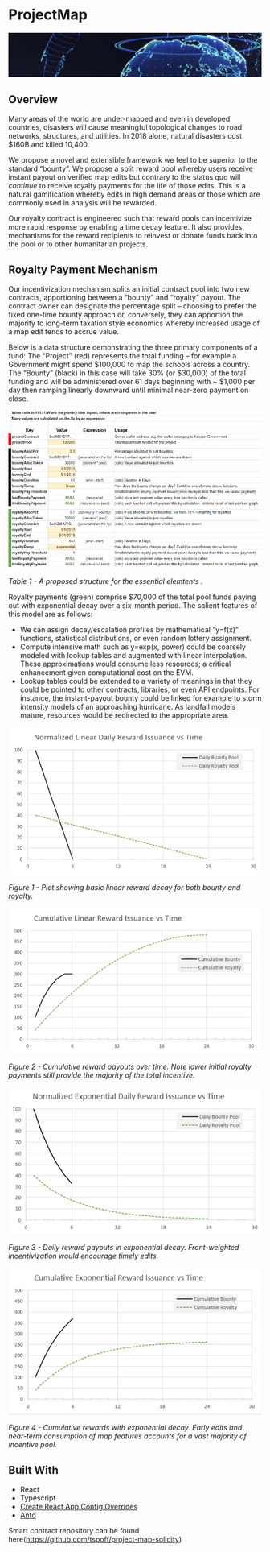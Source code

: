 # ProjectMap
![](https://github.com/justinschuldt/project-map-browser/blob/master/images/readme_logo.PNG)

## Overview
Many areas of the world are under-mapped and even in developed countries, disasters will cause meaningful topological changes to road networks, structures, and utilities. In 2018 alone, natural disasters cost $160B and killed 10,400.

We propose a novel and extensible framework we feel to be superior to the standard “bounty”. We propose a split reward pool whereby users receive instant payout on verified map edits but contrary to the status quo will *continue* to receive royalty payments for the life of those edits. This is a natural gamification whereby edits in high demand areas or those which are commonly used in analysis will be rewarded.

Our royalty contract is engineered such that reward pools can incentivize more rapid response by enabling a time decay feature. It also provides mechanisms for the reward recipients to reinvest or donate funds back into the pool or to other humanitarian projects.

## Royalty Payment Mechanism
Our incentivization mechanism splits an initial contract pool into two new contracts, apportioning between a “bounty” and “royalty” payout. The contract owner can designate the percentage split – choosing to prefer the fixed one-time bounty approach or, conversely, they can apportion the majority to long-term taxation style economics whereby increased usage of a map edit tends to accrue value.

Below is a data structure demonstrating the three primary components of a fund: The “Project” (red) represents the total funding – for example a Government might spend $100,000 to map the schools across a country. The “Bounty” (black) in this case will take 30% (or $30,000) of the total funding and will be administered over 61 days beginning with ~ $1,000 per day then ramping linearly downward until minimal near-zero payment on close. 

![](https://github.com/justinschuldt/project-map-browser/blob/master/images/royalty_contract_model.PNG)

*Table 1 - A proposed structure for the essential elemtents .*


Royalty payments (green) comprise $70,000 of the total pool funds paying out with exponential decay over a six-month period.
The salient features of this model are as follows:
- We can assign decay/escalation profiles by mathematical “y=f(x)” functions, statistical distributions, or even random lottery assignment.
- Compute intensive math such as y=exp(x, power) could be coarsely modeled with lookup tables and augmented with linear interpolation. These approximations would consume less resources; a critical enhancement given computational cost on the EVM.
- Lookup tables could be extended to a variety of meanings in that they could be pointed to other contracts, libraries, or even API endpoints. For instance, the instant-payout bounty could be linked for example to storm intensity models of an approaching hurricane. As landfall models mature, resources would be redirected to the appropriate area.





![](https://github.com/justinschuldt/project-map-browser/blob/master/images/charts/linear_daily.PNG)

*Figure 1 - Plot showing basic linear reward decay for both bounty and royalty.*



![](https://github.com/justinschuldt/project-map-browser/blob/master/images/charts/linear_cumulative.PNG)

*Figure 2 - Cumulative reward payouts over time. Note lower initial royalty payments still provide the majority of the total incentive.*



![](https://github.com/justinschuldt/project-map-browser/blob/master/images/charts/exponential_daily.PNG)

*Figure 3 - Daily reward payouts in exponential decay. Front-weighted incentivization would encourage timely edits.*



![](https://github.com/justinschuldt/project-map-browser/blob/master/images/charts/exponential_cumulative.PNG)

*Figure 4 - Cumulative rewards with exponential decay. Early edits and near-term consumption of map features accounts for a vast majority of incentive pool.*


## Built With

- React
- Typescript
- [Create React App Config Overrides](https://github.com/sharegate/craco)
- [Antd](https://ant.design/docs/react/introduce)

Smart contract repository can be found here(https://github.com/tspoff/project-map-solidity)
